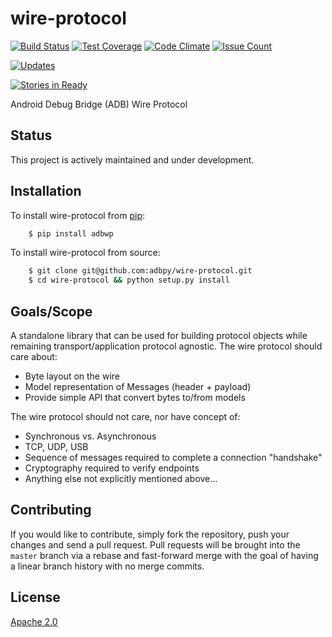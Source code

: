 # wire-protocol

[![Build Status](https://travis-ci.org/adbpy/wire-protocol.svg?branch=master)](https://travis-ci.org/adbpy/wire-protocol)
[![Test Coverage](https://codeclimate.com/github/adbpy/wire-protocol/badges/coverage.svg)](https://codeclimate.com/github/adbpy/wire-protocol/coverage)
[![Code Climate](https://codeclimate.com/github/adbpy/wire-protocol/badges/gpa.svg)](https://codeclimate.com/github/adbpy/wire-protocol)
[![Issue Count](https://codeclimate.com/github/adbpy/wire-protocol/badges/issue_count.svg)](https://codeclimate.com/github/adbpy/wire-protocol)

[![Updates](https://pyup.io/repos/github/adbpy/wire-protocol/shield.svg)](https://pyup.io/repos/github/adbpy/wire-protocol/)

[![Stories in Ready](https://badge.waffle.io/adbpy/wire-protocol.svg?label=ready&title=Ready)](http://waffle.io/adbpy/wire-protocol)

Android Debug Bridge (ADB) Wire Protocol

## Status

This project is actively maintained and under development.

## Installation

To install wire-protocol from [pip](https://pypi.python.org/pypi/pip):
```bash
    $ pip install adbwp
```

To install wire-protocol from source:
```bash
    $ git clone git@github.com:adbpy/wire-protocol.git
    $ cd wire-protocol && python setup.py install
```

## Goals/Scope

A standalone library that can be used for building protocol objects while remaining transport/application protocol agnostic.
The wire protocol should care about:

* Byte layout on the wire
* Model representation of Messages (header + payload)
* Provide simple API that convert bytes to/from models

The wire protocol should not care, nor have concept of:

* Synchronous vs. Asynchronous
* TCP, UDP, USB
* Sequence of messages required to complete a connection "handshake"
* Cryptography required to verify endpoints
* Anything else not explicitly mentioned above...

## Contributing

If you would like to contribute, simply fork the repository, push your changes and send a pull request.
Pull requests will be brought into the `master` branch via a rebase and fast-forward merge with the goal of having a linear branch history with no merge commits.

## License

[Apache 2.0](LICENSE)
